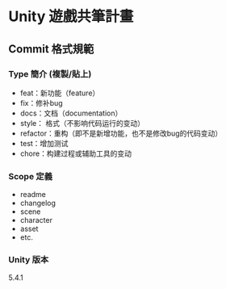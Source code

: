 # Unity 遊戲共筆計畫

## Commit 格式規範

### Type 簡介 (複製/貼上)

- feat：新功能（feature）
- fix：修补bug
- docs：文档（documentation）
- style： 格式（不影响代码运行的变动）
- refactor：重构（即不是新增功能，也不是修改bug的代码变动）
- test：增加测试
- chore：构建过程或辅助工具的变动

### Scope 定義
- readme
- changelog
- scene
- character
- asset
- etc.

### Unity 版本
5.4.1